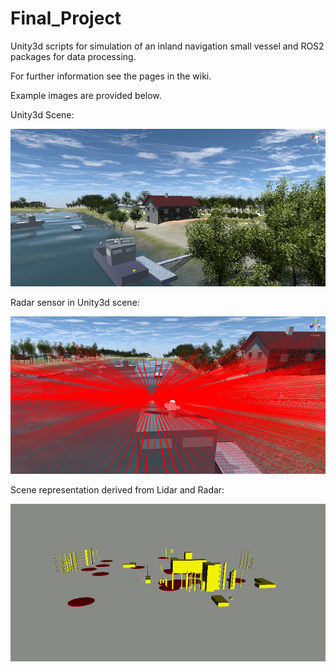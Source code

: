 # Final_Project
Unity3d scripts for simulation of an inland navigation small vessel and ROS2 packages for data processing.

For further information see the pages in the wiki.

Example images are provided below.

Unity3d Scene:

![](https://github.com/GitRepJo/Final_Project/blob/f23bd1327219ff37a2a70cce1d8f46c21b23453a/scene.png)

Radar sensor in Unity3d scene:

![](https://github.com/GitRepJo/Final_Project/blob/f23bd1327219ff37a2a70cce1d8f46c21b23453a/radar.png)

Scene representation derived from Lidar and Radar:

![](https://github.com/GitRepJo/Final_Project/blob/f23bd1327219ff37a2a70cce1d8f46c21b23453a/visualization.png)
